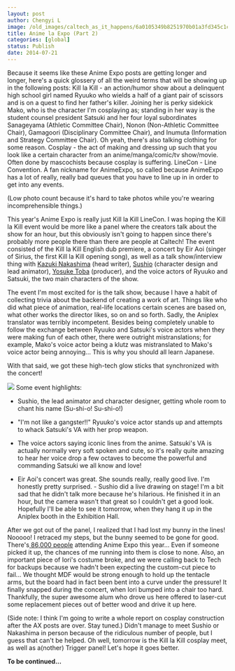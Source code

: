 ```yaml
---
layout: post
author: Chengyi L
image: /old_images/caltech_as_it_happens/6a0105349b8251970b01a3fd345c1c970b.png
title: Anime la Expo (Part 2) 
categories: [global]
status: Publish
date: 2014-07-21
---
```



Because it seems like these Anime Expo posts are getting longer and longer, here's a quick glossery of all the weird terms that will be showing up in the following posts: 
Kill la Kill - an action/humor show about a delinquent high school girl named Ryuuko who wields a half of a giant pair of scissors and is on a quest to find her father's killer. Joining her is perky sidekick Mako, who is the character I'm cosplaying as; standing in her way is the student counsel president Satsuki and her four loyal subordinates Sanageyama (Athletic Committee Chair), Nonon (Non-Athletic Committee Chair), Gamagoori (Disciplinary Committee Chair), and Inumuta (Information and Strategy Committee Chair). Oh yeah, there's also talking clothing for some reason. 
Cosplay - the act of making and dressing up such that you look like a certain character from an anime/manga/comic/tv show/movie. Often done by mascochists because cosplay is suffering. 
LineCon - Line Convention. A fan nickname for AnimeExpo, so called because AnimeExpo has a lot of really, really bad queues that you have to line up in in order to get into any events.

(Low photo count because it's hard to take photos while you're wearing incomprehensible things.)

This year's Anime Expo is really just Kill la Kill LineCon. 
I was hoping the Kill la Kill event would be more like a panel where the creators talk about the show for an hour, but this obviously isn't going to happen since there's probably more people there than there are people at Caltech! The event consisted of the Kill la Kill English dub premiere, a concert by Eir Aoi (singer of Sirius, the first Kill la Kill opening song), as well as a talk show/interview thing with [Kazuki Nakashima](https://en.wikipedia.org/wiki/Kazuki_Nakashima) (head writer), [Sushio](https://www.animenewsnetwork.com/encyclopedia/people.php?id=31564) (character design and lead animator), [Yosuke Toba](https://www.animenewsnetwork.com/encyclopedia/people.php?id=40459) (producer), and the voice actors of Ryuuko and Satsuki, the two main characters of the show.

The event I'm most excited for is the talk show, because I have a habit of collecting trivia about the backend of creating a work of art. Things like who did what piece of animation, real-life locations certain scenes are based on, what other works the director likes, so on and so forth. Sadly, the Aniplex translator was terribly incompetent. Besides being completely unable to follow the exchange between Ryuuko and Satsuki's voice actors when they were making fun of each other, there were outright mistranslations; for example, Mako's voice actor being a klutz was mistranslated to Mako's voice actor being annoying... This is why you should all learn Japanese.

With that said, we got these high-tech glow sticks that synchronized with the concert!


![](/old_images/caltech_as_it_happens/6a0105349b8251970b01a511e40f90970c.png)
Some event highlights:
- Sushio, the lead animator and character designer, getting whole room to chant his name (Su-shi-o! Su-shi-o!)
- "I'm not like a gangster!!" Ryuuko's voice actor stands up and attempts to whack Satsuki's VA with her prop weapon.

- The voice actors saying iconic lines from the anime. Satsuki's VA is actually normally very soft spoken and cute, so it's really quite amazing to hear her voice drop a few octaves to become the powerful and commanding Satsuki we all know and love!
- Eir Aoi's concert was great. She sounds really, really good live. I'm honestly pretty surprised. - Sushio did a live drawing on stage! I'm a bit sad that he didn't talk more because he's hilarious. He finished it in an hour, but the camera wasn't that great so I couldn't get a good look. Hopefully I'll be able to see it tomorrow, when they hang it up in the Aniplex booth in the Exhibition Hall.

After we got out of the panel, I realized that I had lost my bunny in the lines! Nooooo! I retraced my steps, but the bunny seemed to be gone for good. There's[ 86,000 people](https://en.wikipedia.org/wiki/Anime_Expo) attending Anime Expo this year... Even if someone picked it up, the chances of me running into them is close to none. Also, an important piece of Iori's costume broke, and we were calling back to Tech for backups because we hadn't been expecting the custom-cut piece to fail... We thought MDF would be strong enough to hold up the tentacle arms, but the board had in fact been bent into a curve under the pressure! It finally snapped during the concert, when Iori bumped into a chair too hard. Thankfully, the super awesome alum who drove us here offered to laser-cut some replacement pieces out of better wood and drive it up here.

(Side note: I think I'm going to write a whole report on cosplay construction after the AX posts are over. Stay tuned.)  Didn't manage to meet Sushio or Nakashima in person because of the ridiculous number of people, but I guess that can't be helped. Oh well, tomorrow is the Kill la Kill cosplay meet, as well as a(nother) Trigger panel! Let's hope it goes better.

**To be continued...**
